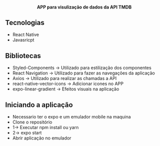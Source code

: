 

<h4 align="center">APP para visulização de dados da API TMDB</h4>

## Tecnologias
<ul>
  <li>React Native</li>
  <li>Javasricpt</li>
</ul>

## Bibliotecas 
<ul>
  <li>Styled-Components -> Utilizado para estilização dos componentes </li>
  <li>React Navigation -> Utilizado para fazer as navegações da aplicação </li>
  <li>Axios -> Utilizado para realizar as chamadas a API </li>
  <li>react-native-vector-icons -> Adicionar icones no APP </li>
  <li>expo-linear-gradient -> Efeitos visuais na aplicação</li>
</ul>


## Iniciando a aplicação
<ul>
  <li> Necessario ter o expo e um emulador mobile na maquina</li>
  <li> Clone o repositório </li>
  <li> 1-> Executar npm install ou yarn </li>
  <li> 2-> expo start </li>
  <li> Abrir aplicação no emulador </li>
</ul>


